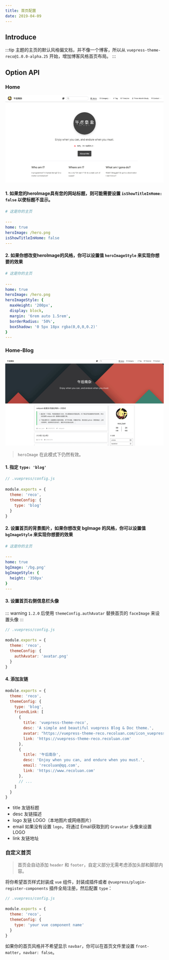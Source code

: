```yaml
---
title: 首页配置
date: 2019-04-09
---
```


## Introduce

:::tip
主题的主页的默认风格偏文档，并不像一个博客，所以从 `vuepress-theme-reco@1.0.0-alpha.25` 开始，增加博客风格首页布局。
:::

## Option API

### Home
![home.png](../images/1.png)

#### 1. 如果您的heroImage具有您的网站标题，则可能需要设置 `isShowTitleInHome: false` 以使标题不显示。

```yaml
# 这是你的主页 

---
home: true
heroImage: /hero.png
isShowTitleInHome: false
---
```

#### 2. 如果你想改变heroImage的风格，你可以设置值 `heroImageStyle` 来实现你想要的效果

```yaml
# 这是你的主页 

---
home: true
heroImage: /hero.png
heroImageStyle: {
  maxHeight: '200px',
  display: block,
  margin: '6rem auto 1.5rem',
  borderRadius: '50%',
  boxShadow: '0 5px 18px rgba(0,0,0,0.2)'
}
---
```

### Home-Blog
![home.png](../images/home-blog.png)

> `heroImage` 在此模式下仍然有效。


#### 1. 指定 `type: 'blog'`

```javascript
// .vuepress/config.js

module.exports = {
  theme: 'reco',
  themeConfig: {
    type: 'blog'
  }  
}  
```

#### 2. 设置首页的背景图片，如果你想改变 bgImage 的风格，你可以设置值 `bgImageStyle` 来实现你想要的效果

```yaml
# 这是你的主页 

---
home: true
bgImage: '/bg.png'
bgImageStyle: {
  height: '350px'
}
---
```

#### 3. 设置首页右侧信息栏头像

::: warning
`1.2.0` 后使用 `themeConfig.authAvatar` 替换首页的 `faceImage` 来设置头像
::: 

```javascript
// .vuepress/config.js

module.exports = {
  theme: 'reco',
  themeConfig: {
    authAvatar: 'avatar.png'
  }  
}  
```

#### 4. 添加友链 <Badge text="1.1.2+" />

```js
module.exports = {
  theme: 'reco',
  themeConfig: {
    type: 'blog',
    friendLink: [
      {
        title: 'vuepress-theme-reco',
        desc: 'A simple and beautiful vuepress Blog & Doc theme.',
        avatar: "https://vuepress-theme-reco.recoluan.com/icon_vuepress_reco.png",
        link: 'https://vuepress-theme-reco.recoluan.com'
      },
      {
        title: '午后南杂',
        desc: 'Enjoy when you can, and endure when you must.',
        email: 'recoluan@qq.com',
        link: 'https://www.recoluan.com'
      },
      // ...
    ]
  }
}  
```

- title 友链标题
- desc 友链描述
- logo 友链 LOGO（本地图片或网络图片）
- email 如果没有设置 `logo`，将通过 Email获取到的 `Gravatar` 头像来设置 LOGO
- link 友链地址

### 自定义首页 <Badge type="tip" text="Beta" />

> 首页会自动添加 `header` 和 `footer`，自定义部分无需考虑添加头部和脚部内容。

将你希望首页样式封装成 `vue` 组件，封装成插件或者 `@vuepress/plugin-register-components` 插件全局注册，然后配置 `type`：


```javascript
// .vuepress/config.js

module.exports = {
  theme: 'reco',
  themeConfig: {
    type: 'your vue component name'
  }  
}  
```

如果你的首页风格并不希望显示 `navbar`，你可以在首页文件里设置 `front-matter`，`navbar: false`。
